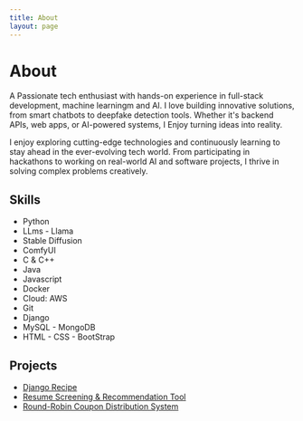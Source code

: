 ```yaml
---
title: About
layout: page
---
```


<h1> About </h1>
<!-- ![Profile Image]({% if site.external-image %}{{ site.picture }}{% else %}{{ site.url }}/{{ site.picture }}{% endif %}) -->

<p>A Passionate tech enthusiast with hands-on experience in full-stack development, machine learningm and AI. I love building innovative solutions, from smart chatbots to deepfake detection tools. Whether it's backend APIs, web apps, or AI-powered systems, I Enjoy turning ideas into reality.</p>

<p>I enjoy exploring cutting-edge technologies and continuously learning to stay ahead in the ever-evolving tech world. From participating in hackathons to working on real-world AI and software projects, I thrive in solving complex problems creatively.</p>

<h2>Skills</h2>

<ul class="skill-list">
	<li>Python</li>
	<li>LLms - Llama</li>
	<li>Stable Diffusion</li>
	<li>ComfyUI</li>
	<li>C & C++</li>
	<li>Java</li>
	<li>Javascript</li>
	<li>Docker</li>
	<li>Cloud: AWS</li>
	<li>Git</li>
	<li>Django</li>
	<li>MySQL - MongoDB</li>	
	<li>HTML - CSS - BootStrap</li>
</ul>

<h2>Projects</h2>

<ul>
	<!-- <li><a href="https://github.com/">Food Spoilage Detection</a></li>
	<li><a href="https://github.com/">AI Chatbots Using LLm</a></li> -->
	<li><a href="https://github.com/hariprasath112005/django_recipe">Django Recipe</a></li>
	<li><a href="https://github.com/hariprasath112005/resume-analyser">Resume Screening & Recommendation Tool</a></li>
	<li><a href="https://github.com/hariprasath112005/coupon-distribution">Round-Robin Coupon Distribution System</a></li>


</ul>